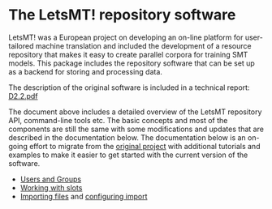 
# The LetsMT! repository software

LetsMT! was a European project on developing an on-line platform for user-tailored machine translation and included the development of a resource repository that makes it easy to create parallel corpora for training SMT models. This package includes the repository software that can be set up as a backend for storing and processing data.

The description of the original software is included in a technical report: [D2.2.pdf](D2.2.pdf)

The document above includes a detailed overview of the LetsMT repository API, command-line tools etc. The basic concepts and most of the components are still the same with some modifications and updates that are described in the documentation below. The documentation below is an on-going effort to migrate from the [original project](http://opus.nlpl.eu/letsmt-trac/wiki) with additional tutorials and examples to make it easier to get started with the current version of the software.

* [Users and Groups](UsersAndGroups.md)
* [Working with slots](WorkingWithSlots.md)
* [Importing files](ImportingFiles.md) and [configuring import](ImportConfiguration.md)
